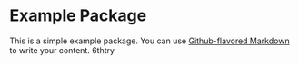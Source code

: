 # Example Package

This is a simple example package. You can use
[Github-flavored Markdown](https://guides.github.com/features/mastering-markdown/)
to write your content.
6thtry